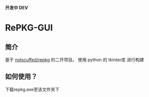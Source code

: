__开发中 DEV__

# RePKG-GUI
## 简介
基于 [notscuffed/repkg](https://github.com/notscuffed/repkg) 的二开项目。
使用 python 的 tkinter库 进行构建
## 如何使用？
下载repkg.exe至该文件夹下